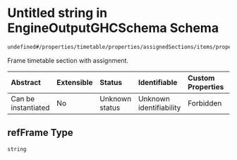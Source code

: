 # Untitled string in EngineOutputGHCSchema Schema

```txt
undefined#/properties/timetable/properties/assignedSections/items/properties/refFrame
```

Frame timetable section with assignment.

| Abstract            | Extensible | Status         | Identifiable            | Custom Properties | Additional Properties | Access Restrictions | Defined In                                                                                       |
| :------------------ | :--------- | :------------- | :---------------------- | :---------------- | :-------------------- | :------------------ | :----------------------------------------------------------------------------------------------- |
| Can be instantiated | No         | Unknown status | Unknown identifiability | Forbidden         | Allowed               | none                | [ghcEngineOutput.schema.json\*](../../../out/ghcEngineOutput.schema.json "open original schema") |

## refFrame Type

`string`
